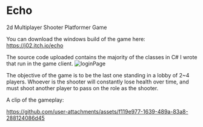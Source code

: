 # Echo
2d Multiplayer Shooter Platformer Game

You can download the windows build of the game here: https://j02.itch.io/echo 

The source code uploaded contains the majority of the classes in C# I wrote that run in the game client.
![loginPage](https://github.com/user-attachments/assets/15305ebc-065c-43f8-823f-14dfda3f19c6)

The objective of the game is to be the last one standing in a lobby of 2~4 players. Whoever is the shooter will constantly lose health over time, and must shoot another player to pass on the role as the shooter.

A clip of the gameplay:

https://github.com/user-attachments/assets/f119e977-1639-489a-83a8-288124086d45

